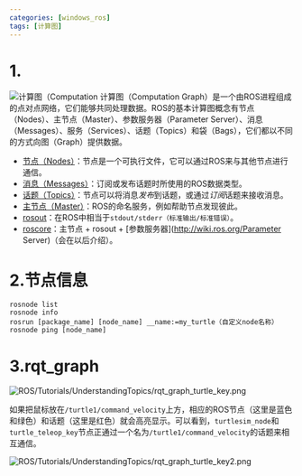 ```yaml
---
categories: [windows_ros]
tags: [计算图]
---
```

# 1.
![计算图（Computation](http://www.autolabor.com.cn/book/ROSTutorials/assets/%E6%96%87%E4%BB%B6%E7%B3%BB%E7%BB%9F.jpg)
计算图（Computation Graph）是一个由ROS进程组成的点对点网络，它们能够共同处理数据。ROS的基本计算图概念有节点（Nodes）、主节点（Master）、参数服务器（Parameter Server）、消息（Messages）、服务（Services）、话题（Topics）和袋（Bags），它们都以不同的方式向图（Graph）提供数据。

- [节点（Nodes）](http://wiki.ros.org/Nodes)：节点是一个可执行文件，它可以通过ROS来与其他节点进行通信。
- [消息（Messages）](http://wiki.ros.org/Messages)：订阅或发布话题时所使用的ROS数据类型。
- [话题（Topics）](http://wiki.ros.org/Topics)：节点可以将消息*发布*到话题，或通过*订阅*话题来接收消息。
- [主节点（Master）](http://wiki.ros.org/Master)：ROS的命名服务，例如帮助节点发现彼此。
- [rosout](http://wiki.ros.org/rosout)：在ROS中相当于`stdout/stderr（标准输出/标准错误）`。
- [roscore](http://wiki.ros.org/roscore)：主节点 + rosout + [参数服务器](http://wiki.ros.org/Parameter Server)（会在以后介绍）。

# 2.节点信息

```
rosnode list
rosnode info
rosrun [package_name] [node_name] __name:=my_turtle（自定义node名称）
rosnode ping [node_name]
```

# 3.rqt_graph

![ROS/Tutorials/UnderstandingTopics/rqt_graph_turtle_key.png](http://wiki.ros.org/ROS/Tutorials/UnderstandingTopics?action=AttachFile&do=get&target=rqt_graph_turtle_key.png)

如果把鼠标放在`/turtle1/command_velocity`上方，相应的ROS节点（这里是蓝色和绿色）和话题（这里是红色）就会高亮显示。可以看到，`turtlesim_node`和`turtle_teleop_key`节点正通过一个名为`/turtle1/command_velocity`的话题来相互通信。

![ROS/Tutorials/UnderstandingTopics/rqt_graph_turtle_key2.png](http://wiki.ros.org/ROS/Tutorials/UnderstandingTopics?action=AttachFile&do=get&target=rqt_graph_turtle_key2.png)